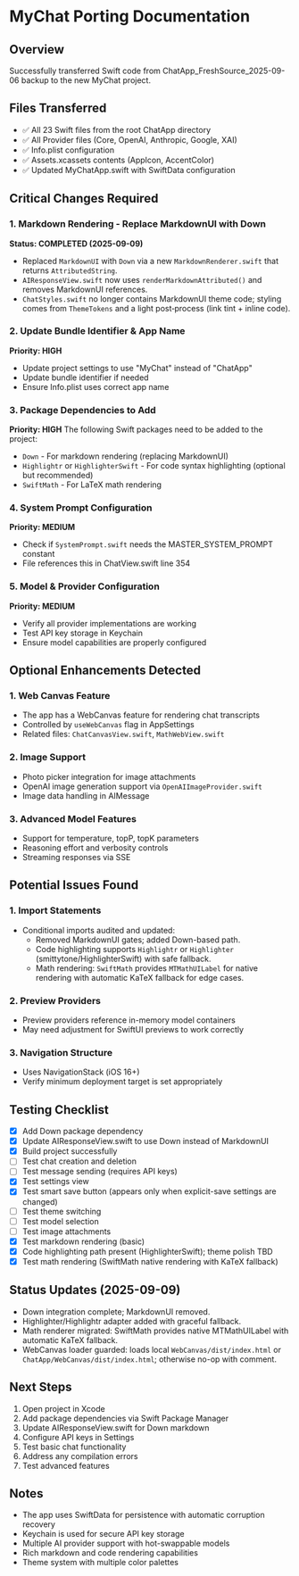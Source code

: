 # MyChat Porting Documentation

## Overview
Successfully transferred Swift code from ChatApp_FreshSource_2025-09-06 backup to the new MyChat project.

## Files Transferred
- ✅ All 23 Swift files from the root ChatApp directory
- ✅ All Provider files (Core, OpenAI, Anthropic, Google, XAI)
- ✅ Info.plist configuration
- ✅ Assets.xcassets contents (AppIcon, AccentColor)
- ✅ Updated MyChatApp.swift with SwiftData configuration

## Critical Changes Required

### 1. Markdown Rendering - Replace MarkdownUI with Down
**Status: COMPLETED (2025-09-09)**
- Replaced `MarkdownUI` with `Down` via a new `MarkdownRenderer.swift` that returns `AttributedString`.
- `AIResponseView.swift` now uses `renderMarkdownAttributed()` and removes MarkdownUI references.
- `ChatStyles.swift` no longer contains MarkdownUI theme code; styling comes from `ThemeTokens` and a light post‑process (link tint + inline code).

### 2. Update Bundle Identifier & App Name
**Priority: HIGH**
- Update project settings to use "MyChat" instead of "ChatApp"
- Update bundle identifier if needed
- Ensure Info.plist uses correct app name

### 3. Package Dependencies to Add
**Priority: HIGH**
The following Swift packages need to be added to the project:
- `Down` - For markdown rendering (replacing MarkdownUI)
- `Highlightr` or `HighlighterSwift` - For code syntax highlighting (optional but recommended)
- `SwiftMath` - For LaTeX math rendering

### 4. System Prompt Configuration
**Priority: MEDIUM**
- Check if `SystemPrompt.swift` needs the MASTER_SYSTEM_PROMPT constant
- File references this in ChatView.swift line 354

### 5. Model & Provider Configuration
**Priority: MEDIUM**
- Verify all provider implementations are working
- Test API key storage in Keychain
- Ensure model capabilities are properly configured

## Optional Enhancements Detected

### 1. Web Canvas Feature
- The app has a WebCanvas feature for rendering chat transcripts
- Controlled by `useWebCanvas` flag in AppSettings
- Related files: `ChatCanvasView.swift`, `MathWebView.swift`

### 2. Image Support
- Photo picker integration for image attachments
- OpenAI image generation support via `OpenAIImageProvider.swift`
- Image data handling in AIMessage

### 3. Advanced Model Features
- Support for temperature, topP, topK parameters
- Reasoning effort and verbosity controls
- Streaming responses via SSE

## Potential Issues Found

### 1. Import Statements
- Conditional imports audited and updated:
  - Removed MarkdownUI gates; added Down-based path.
  - Code highlighting supports `Highlightr` or `Highlighter` (smittytone/HighlighterSwift) with safe fallback.
  - Math rendering: `SwiftMath` provides `MTMathUILabel` for native rendering with automatic KaTeX fallback for edge cases.

### 2. Preview Providers
- Preview providers reference in-memory model containers
- May need adjustment for SwiftUI previews to work correctly

### 3. Navigation Structure
- Uses NavigationStack (iOS 16+)
- Verify minimum deployment target is set appropriately

## Testing Checklist

- [x] Add Down package dependency
- [x] Update AIResponseView.swift to use Down instead of MarkdownUI
- [x] Build project successfully
- [ ] Test chat creation and deletion
- [ ] Test message sending (requires API keys)
- [x] Test settings view
- [x] Test smart save button (appears only when explicit-save settings are changed)
- [ ] Test theme switching
- [ ] Test model selection
- [ ] Test image attachments
- [x] Test markdown rendering (basic)
- [x] Code highlighting path present (HighlighterSwift); theme polish TBD
- [x] Test math rendering (SwiftMath native rendering with KaTeX fallback)

## Status Updates (2025-09-09)

- Down integration complete; MarkdownUI removed.
- Highlighter/Highlightr adapter added with graceful fallback.
- Math renderer migrated: SwiftMath provides native MTMathUILabel with automatic KaTeX fallback.
- WebCanvas loader guarded: loads local `WebCanvas/dist/index.html` or `ChatApp/WebCanvas/dist/index.html`; otherwise no-op with comment.

## Next Steps

1. Open project in Xcode
2. Add package dependencies via Swift Package Manager
3. Update AIResponseView.swift for Down markdown
4. Configure API keys in Settings
5. Test basic chat functionality
6. Address any compilation errors
7. Test advanced features

## Notes
- The app uses SwiftData for persistence with automatic corruption recovery
- Keychain is used for secure API key storage
- Multiple AI provider support with hot-swappable models
- Rich markdown and code rendering capabilities
- Theme system with multiple color palettes
